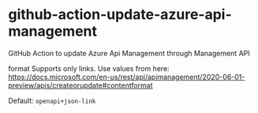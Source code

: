# github-action-update-azure-api-management
GitHub Action to update Azure Api Management through Management API
          

format
Supports only links. Use values from here: https://docs.microsoft.com/en-us/rest/api/apimanagement/2020-06-01-preview/apis/createorupdate#contentformat

Default: `openapi+json-link` 